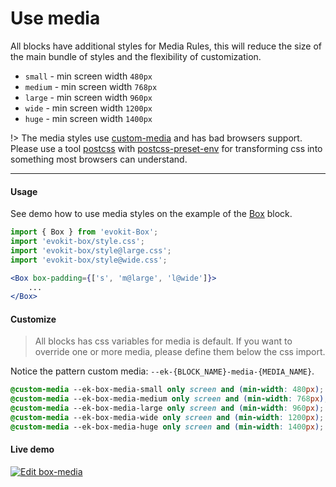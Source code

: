 [evokit]: /packages/evokit/
[evokit-box]: /packages/evokit-box/
[custom-media]: //drafts.csswg.org/mediaqueries-5/#custom-mq
[css-variable-usage]: //w3schools.com/css/css3_variables.asp
[html-tag-body]: //www.w3schools.com/tags/tag_body.asp
[html-tag-div]: //www.w3schools.com/tags/tag_div.asp
[postcss]: //postcss.org
[postcss-preset-env]: //preset-env.cssdb.org

# Use media

All blocks have additional styles for Media Rules, this will reduce the size of the main bundle of styles and the flexibility of customization.

- `small` - min screen width `480px`
- `medium` - min screen width `768px`
- `large` - min screen width `960px`
- `wide` - min screen width `1200px`
- `huge` - min screen width `1400px`

!> The media styles use [custom-media] and has bad browsers support. Please use a tool [postcss] with [postcss-preset-env] for transforming css into something most browsers can understand.

---

#### Usage

See demo how to use media styles on the example of the [Box][evokit-box] block.


```jsx
import { Box } from 'evokit-Box';
import 'evokit-box/style.css';
import 'evokit-box/style@large.css';
import 'evokit-box/style@wide.css';

<Box box-padding={['s', 'm@large', 'l@wide']}>
    ...
</Box>
```

#### Customize

> All blocks has css variables for media is default. If you want to override one or more media, please define them below the css import.

Notice the pattern custom media: `--ek-{BLOCK_NAME}-media-{MEDIA_NAME}`.

```css
@custom-media --ek-box-media-small only screen and (min-width: 480px);
@custom-media --ek-box-media-medium only screen and (min-width: 768px);
@custom-media --ek-box-media-large only screen and (min-width: 960px);
@custom-media --ek-box-media-wide only screen and (min-width: 1200px);
@custom-media --ek-box-media-huge only screen and (min-width: 1400px);
```

#### Live demo

[![Edit box-media](https://codesandbox.io/static/img/play-codesandbox.svg)](https://codesandbox.io/embed/boxmedia-kygtc?fontsize=14 ':include :type=iframe width=100% height=500px')
